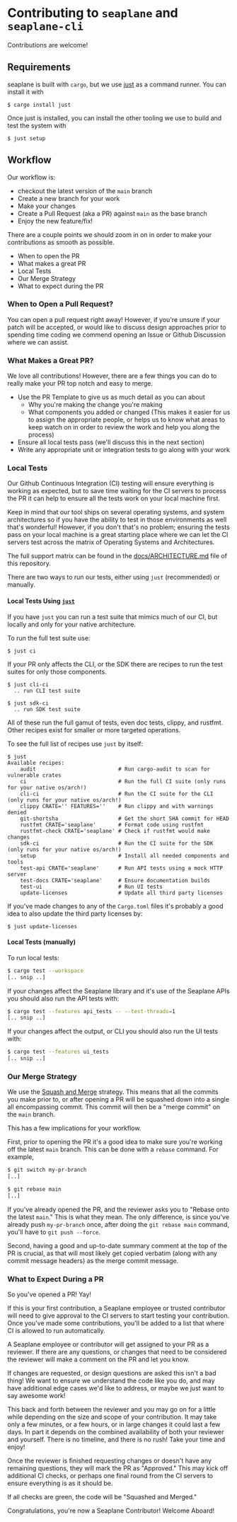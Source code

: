 # Contributing to `seaplane` and `seaplane-cli`

Contributions are welcome!

## Requirements

seaplane is built with `cargo`, but we use
[just](https://github.com/casey/just) as a command runner. You can install it
with

```console
$ cargo install just
```

Once just is installed, you can install the other tooling we use to build
and test the system with

```console
$ just setup
```

## Workflow

Our workflow is:

- checkout the latest version of the `main` branch
- Create a new branch for your work
- Make your changes
- Create a Pull Request (aka a PR) against `main` as the base branch
- Enjoy the new feature/fix!

There are a couple points we should zoom in on in order to make your contributions as smooth as possible.

- When to open the PR
- What makes a great PR
- Local Tests
- Our Merge Strategy
- What to expect during the PR

### When to Open a Pull Request?

You can open a pull request right away! However, if you're unsure if your patch will be accepted,
or would like to discuss design approaches prior to spending time coding we commend opening an
Issue or Github Discussion where we can assist.

### What Makes a Great PR?

We love all contributions! However, there are a few things you can do to really make your PR top
notch and easy to merge.

- Use the PR Template to give us as much detail as you can about
  - Why you're making the change you're making
  - What components you added or changed (This makes it easier for us to assign the appropriate
    people, or helps us to know what areas to keep watch on in order to review the work and help
    you along the process)
- Ensure all local tests pass (we'll discuss this in the next section)
- Write any appropriate unit or integration tests to go along with your work

### Local Tests

Our Github Continuous Integration (CI) testing will ensure everything is working as expected, but to
save time waiting for the CI servers to process the PR it can help to ensure all the tests work on
your local machine first.

Keep in mind that our tool ships on several operating systems, and system architectures so if you
have the ability to test in those environments as well that's wonderful! However, if you don't
that's no problem; ensuring the tests pass on your local machine is a great starting place where we
can let the CI servers test across the matrix of Operating Systems and Architectures.

The full support matrix can be found in the [docs/ARCHITECTURE.md][architecture] file of this
repository.

There are two ways to run our tests, either using `just` (recommended) or manually.

#### Local Tests Using [`just`](https://github.com/casey/just)

If you have `just` you can run a test suite that mimics much of our CI, but locally and only for
your native architecture.

To run the full test suite use:

```
$ just ci
```

If your PR only affects the CLI, or the SDK there are recipes to run the test suites for only those
components. 

```
$ just cli-ci
  .. run CLI test suite

$ just sdk-ci
  .. run SDK test suite
```

All of these run the full gamut of tests, even doc tests, clippy, and rustfmt. Other recipes exist
for smaller or more targeted operations. 

To see the full list of recipes use `just` by itself:

```
$ just
Available recipes:
    audit                          # Run cargo-audit to scan for vulnerable crates
    ci                             # Run the full CI suite (only runs for your native os/arch!)
    cli-ci                         # Run the CI suite for the CLI (only runs for your native os/arch!)
    clippy CRATE='' FEATURES=''    # Run clippy and with warnings denied
    git-shortsha                   # Get the short SHA commit for HEAD
    rustfmt CRATE='seaplane'       # Format code using rustfmt
    rustfmt-check CRATE='seaplane' # Check if rustfmt would make changes
    sdk-ci                         # Run the CI suite for the SDK (only runs for your native os/arch!)
    setup                          # Install all needed components and tools
    test-api CRATE='seaplane'      # Run API tests using a mock HTTP server
    test-docs CRATE='seaplane'     # Ensure documentation builds
    test-ui                        # Run UI tests
    update-licenses                # Update all third party licenses
```

If you've made changes to any of the `Cargo.toml` files it's probably a good idea to also update
the third party licenses by:

```
$ just update-licenses
```

#### Local Tests (manually)

To run local tests:

```sh
$ cargo test --workspace
[.. snip ..]
```

If your changes affect the Seaplane library and it's use of the Seaplane APIs you should also run
the API tests with:

```sh
$ cargo test --features api_tests -- --test-threads=1
[.. snip ..]
```

If your changes affect the output, or CLI you should also run the UI tests with:

```sh
$ cargo test --features ui_tests
[.. snip ..]
```

### Our Merge Strategy

We use the [Squash and Merge][squash] strategy. This means that all the commits you make prior to,
or after opening a PR will be squashed down into a single all encompassing commit. This commit will
then be a "merge commit" on the `main` branch.

This has a few implications for your workflow.

First, prior to opening the PR it's a good idea to make sure you're working off the latest `main`
branch. This can be done with a `rebase` command. For example,

```sh
$ git switch my-pr-branch
[..]

$ git rebase main
[..]
```

If you've already opened the PR, and the reviewer asks you to "Rebase onto the latest `main`." This
is what they mean. The only difference, is since you've already push `my-pr-branch` once, after
doing the `git rebase main` command, you'll have to `git push --force`.

Second, having a good and up-to-date summary comment at the top of the PR is crucial, as that will
most likely get copied verbatim (along with any commit message headers) as the merge commit message.

### What to Expect During a PR

So you've opened a PR! Yay!

If this is your first contribution, a Seaplane employee or trusted
contributor will need to give approval to the CI servers to start testing your contribution. Once
you've made some contributions, you'll be added to a list that where CI is allowed to run
automatically.

A Seaplane employee or contributor will get assigned to your PR as a reviewer. If there are any
questions, or changes that need to be considered the reviewer will make a comment on the PR and
let you know.

If changes are requested, or design questions are asked this isn't a bad thing! We want to ensure
we understand the code like you do, and may have additional edge cases we'd like to address, or
maybe we just want to say awesome work!

This back and forth between the reviewer and you may go on for a little while depending on the size
and scope of your contribution. It may take only a few minutes, or a few hours, or in large changes
it could last a few days. In part it depends on the combined availability of both your reviewer and
yourself. There is no timeline, and there is no rush! Take your time and enjoy!

Once the reviewer is finished requesting changes or doesn't have any remaining questions, they will
mark the PR as "Approved." This may kick off additional CI checks, or perhaps one final round from
the CI servers to ensure everything is as it should be.

If all checks are green, the code will be "Squashed and Merged."

Congratulations, you're now a Seaplane Contributor! Welcome Aboard!

[//]: # (Links)

[architecture]: ./ARCHITECTURE.md#support-matrix
[squash]: https://docs.gitlab.com/ee/user/project/merge_requests/squash_and_merge.html
